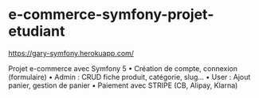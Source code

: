 # e-commerce-symfony-projet-etudiant
https://gary-symfony.herokuapp.com/ 

Projet e-commerce avec Symfony 5
• Création de compte, connexion (formulaire)
• Admin : CRUD fiche produit, catégorie, slug...
• User : Ajout panier, gestion de panier
• Paiement avec STRIPE (CB, Alipay, Klarna)
